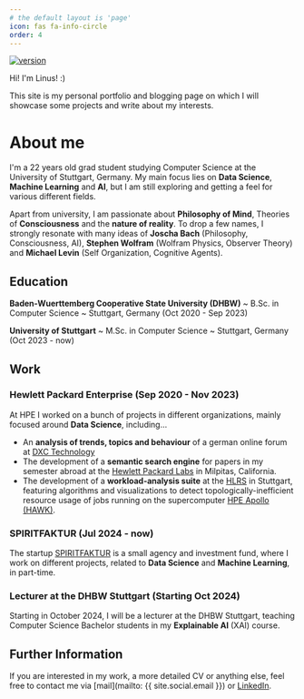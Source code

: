 ```yaml
---
# the default layout is 'page'
icon: fas fa-info-circle
order: 4
---
```


<!-- <object data="../assets/testcv.pdf" width="800" height="1000" type='application/pdf'></object> -->

[![version](https://img.shields.io/github/v/release/Rripped/rripped.github.io?include_prereleases)][releases]&nbsp;

[releases]: https://github.com/Rripped/rripped.github.io/releases

Hi! I'm Linus! :)

This site is my personal portfolio and blogging page on which I will showcase some projects and write about my interests.

# About me

I'm a 22 years old grad student studying Computer Science at the University of Stuttgart, Germany. My main focus lies on **Data Science**, **Machine Learning** and **AI**, but I am still exploring and getting a feel for various different fields.

Apart from university, I am passionate about **Philosophy of Mind**, Theories of **Consciousness** and the **nature of reality**.
To drop a few names, I strongly resonate with many ideas of **Joscha Bach** (Philosophy, Consciousness, AI), **Stephen Wolfram** (Wolfram Physics, Observer Theory) and **Michael Levin** (Self Organization, Cognitive Agents).

<!-- I have a full [CV](../assets/cv_linus_eickhoff.pdf) available, otherwise the following gives a short overview. -->

## Education

**Baden-Wuerttemberg Cooperative State University (DHBW)**
~ B.Sc. in Computer Science
~ Stuttgart, Germany (Oct 2020 - Sep 2023)

**University of Stuttgart**
~ M.Sc. in Computer Science
~ Stuttgart, Germany (Oct 2023 - now)

## Work

### Hewlett Packard Enterprise (Sep 2020 - Nov 2023)

At HPE I worked on a bunch of projects in different organizations, mainly focused around **Data Science**, including...

- An **analysis of trends, topics and behaviour** of a german online forum at [DXC Technology](https://dxc.com/)
- The development of a **semantic search engine** for papers in my semester abroad at the [Hewlett Packard Labs](https://www.hpe.com/us/en/hewlett-packard-labs.html) in Milpitas, California.
- The development of a **workload-analysis suite** at the [HLRS](https://www.hlrs.de/) in Stuttgart, featuring algorithms and visualizations to detect topologically-inefficient resource usage of jobs running on the supercomputer [HPE Apollo (HAWK)](https://www.hlrs.de/de/loesungen/systeme/hpe-apollo-hawk).

### SPIRITFAKTUR (Jul 2024 - now)

The startup [SPIRITFAKTUR](https://www.spiritfaktur.de/) is a small agency and investment fund, where I work on different projects, related to **Data Science** and **Machine Learning**, in part-time.

### Lecturer at the DHBW Stuttgart (Starting Oct 2024)

Starting in October 2024, I will be a lecturer at the DHBW Stuttgart, teaching Computer Science Bachelor students in my **Explainable AI** (XAI) course.

## Further Information

<!-- I have a [CV](../assets/cv_linus_eickhoff.pdf) available. -->

If you are interested in my work, a more detailed CV or anything else, feel free to contact me via [mail](mailto: {{ site.social.email }}) or [LinkedIn](https://www.linkedin.com/in/linus-eickhoff/).
